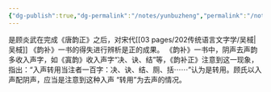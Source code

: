 ```yaml
---
{"dg-publish":true,"dg-permalink":"/notes/yunbuzheng","permalink":"/notes/yunbuzheng/","created":"2024-11-30T20:45:02.187+08:00","updated":"2025-03-02T19:56:35.493+08:00"}
---
```


是顾炎武在完成《唐韵正》之后，对宋代[[03 pages/202传统语言文字学/吴棫\|吴棫]] 《韵补》一书的得失进行辨析是正的成果。
《韵补》一书中，阴声去声韵多收入声字，如《寘韵》收入声字“决、诀、结”等，《韵补正》注意到这一现象，指出：“入声转用当注者一百字：决、诀、结、厕、括⋯⋯”认为是转用。顾氏以入声配阴声，应当是注意到这种入声 “转用”为去声的情况。